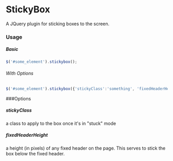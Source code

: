 # StickyBox

A JQuery plugin for sticking boxes to the screen.

### Usage
##### Basic
```javascript
$('#some_element').stickybox();
```

###### With Options
```javascript
$('#some_element').stickybox({'stickyClass':'something', 'fixedHeaderHeight':'40'});
```

###Options
##### stickyClass
  a class to apply to the box once it's in "stuck" mode
##### fixedHeaderHeight
  a height (in pixels) of any fixed header on the page. This serves to
  stick the box below the fixed header.
